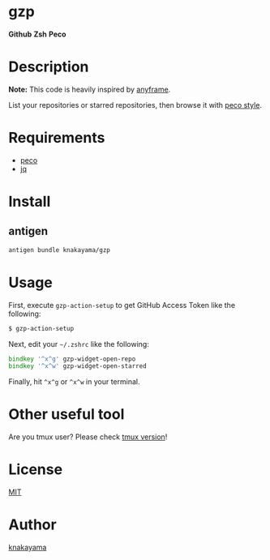 gzp
===

**Github** **Zsh** **Peco**

# Description

**Note:** This code is heavily inspired by [anyframe](https://github.com/mollifier/anyframe).

List your repositories or starred repositories, then browse it with [peco style](https://github.com/peco/peco).

# Requirements

* [peco](https://github.com/peco/peco)
* [jq](https://github.com/stedolan/jq)

# Install

## antigen

```zsh
antigen bundle knakayama/gzp
```

# Usage

First, execute `gzp-action-setup` to get GitHub Access Token like the following:

```bash
$ gzp-action-setup
```

Next, edit your `~/.zshrc` like the following:

```zsh
bindkey '^x^g' gzp-widget-open-repo
bindkey '^x^w' gzp-widget-open-starred
```

Finally, hit `^x^g` or `^x^w` in your terminal.

# Other useful tool

Are you tmux user? Please check [tmux version](https://github.com/knakayama/tmux-gzp)!

# License

[MIT](https://github.com/knakayama/gzp/blob/master/LICENSE)

# Author

[knakayama](https://github.com/knakayama)
